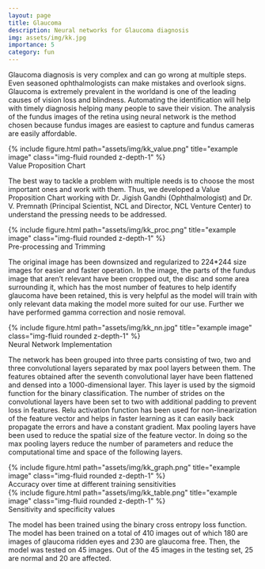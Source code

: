 ```yaml
---
layout: page
title: Glaucoma
description: Neural networks for Glaucoma diagnosis
img: assets/img/kk.jpg
importance: 5
category: fun
---
```


Glaucoma diagnosis is very complex and can go wrong at multiple steps. Even seasoned ophthalmologists can make mistakes and overlook signs. Glaucoma is extremely prevalent in the worldand is one of the leading causes of vision loss and blindness. Automating the identification will help with timely diagnosis helping many people to save their vision. The analysis of the fundus images of the retina using neural network is the method chosen because fundus images are easiest to capture and fundus cameras are easily affordable.

<div class="img">
        {% include figure.html path="assets/img/kk_value.png" title="example image" class="img-fluid rounded z-depth-1" %}
</div>
<div class="caption">
    Value Proposition Chart
</div>

The best way to tackle a problem with multiple needs is to choose the most important ones and work with them. Thus, we developed a Value Proposition Chart working with Dr. Jigish Gandhi (Ophthalmologist) and Dr. V. Premnath (Principal Scientist, NCL and Director, NCL Venture Center) to understand the pressing needs to be addressed. 

<div class="img">
        {% include figure.html path="assets/img/kk_proc.png" title="example image" class="img-fluid rounded z-depth-1" %}
</div>
<div class="caption">
    Pre-processing and Trimming
</div>

The original image has been downsized and regularized to 224*244 size images for easier and faster operation. In the image, the parts of the fundus image that aren’t relevant have been cropped out, the disc and some area surrounding it, which has the most number of features to help identify glaucoma have been retained, this is very helpful as the model will train with only relevant data making the model more suited for our use. Further we have performed gamma correction and nosie removal.

<div class="img">
        {% include figure.html path="assets/img/kk_nn.jpg" title="example image" class="img-fluid rounded z-depth-1" %}
</div>
<div class="caption">
    Neural Network Implementation
</div>

The network has been grouped into three parts consisting of two, two and three convolutional layers separated by max pool layers between them. The features obtained after the seventh convolutional layer have been flattened and densed into a 1000-dimensional layer. This layer is used by the sigmoid function for the binary classification. The number of strides on the convolutional layers have been set to two with additional padding to prevent loss in features. Relu activation function has been used for non-linearization of the feature vector and helps in faster learning as it can easily back propagate the errors and have a constant gradient. Max pooling layers have been used to reduce the spatial size of the feature vector. In doing so the max pooling layers reduce the number of parameters and reduce the computational time and space of the following layers.

<div class="img">
        {% include figure.html path="assets/img/kk_graph.png" title="example image" class="img-fluid rounded z-depth-1" %}
</div>
<div class="caption">
    Accuracy over time at different training sensitivities
</div>

<div class="img">
        {% include figure.html path="assets/img/kk_table.png" title="example image" class="img-fluid rounded z-depth-1" %}
</div>
<div class="caption">
    Sensitivity and specificity values
</div>

The model has been trained using the binary cross entropy loss function. The model has been trained on a total of 410 images out of which 180 are images of glaucoma ridden eyes and 230 are glaucoma free. Then, the model was tested on 45 images. Out of the 45 images in the testing set, 25 are normal and 20 are affected.